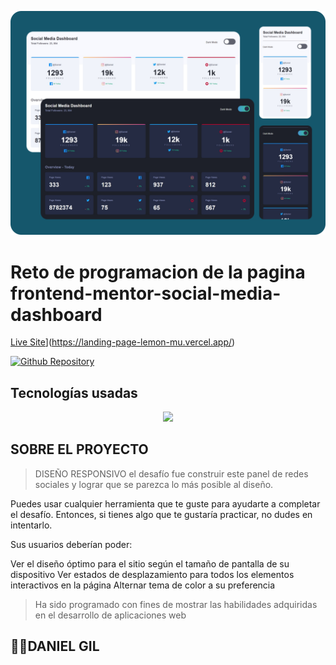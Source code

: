 ![Imagen del proyecto](/src/assets/imagen-fina1.png)
# Reto de programacion de la pagina frontend-mentor-social-media-dashboard

[Live Site](https://img.shields.io/static/v1?label=&message=Live%20Site&color=6cccb4&style=for-the-badge)](https://landing-page-lemon-mu.vercel.app/)

[![Github Repository](https://img.shields.io/static/v1?label=&message=Github%20Repository&color=000000&style=for-the-badge&logo=github&logoColor=white)]([##link](https://github.com/Hidan21/Landing-page))

## Tecnologías usadas
<p align="center">
  <a href="https://skillicons.dev">
    <img src="https://skillicons.dev/icons?i=html,css,tailwind,react,vite,git,github" />
  </a>
</p>

## SOBRE EL PROYECTO

> DISEÑO RESPONSIVO
> el desafío fue construir este panel de redes sociales y lograr que se parezca lo más posible al diseño.

Puedes usar cualquier herramienta que te guste para ayudarte a completar el desafío. Entonces, si tienes algo que te gustaría practicar, no dudes en intentarlo.

Sus usuarios deberían poder:

Ver el diseño óptimo para el sitio según el tamaño de pantalla de su dispositivo
Ver estados de desplazamiento para todos los elementos interactivos en la página
Alternar tema de color a su preferencia

> Ha sido programado con fines de mostrar las habilidades adquiridas en el desarrollo de aplicaciones web

## 👨🏻‍DANIEL GIL

